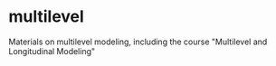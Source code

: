 # multilevel
Materials on multilevel modeling, including the course "Multilevel and Longitudinal Modeling"
